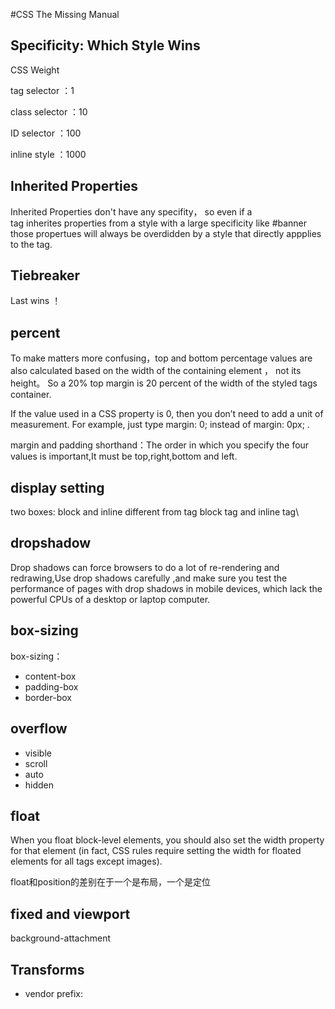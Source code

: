 #CSS The Missing Manual

## Specificity: Which Style Wins 

CSS Weight

tag selector ：1

class selector ：10

ID selector ：100

inline style ：1000

## Inherited Properties

Inherited Properties don't have any specifity， so even if a  
tag inherites properties from a style with a large specificity  like #banner those propertues will always be overdidden by a style that directly appplies to the tag.

## Tiebreaker
Last wins ！

## percent

To make matters more confusing，top and bottom percentage values are also calculated based on the width of the containing element ， not its height。 So a 20% top margin is 20 percent of the width of the styled tags container.

If the value used in a CSS property is 0, then you don’t need to add a unit of measurement. For example, just type margin: 0; instead of margin: 0px; .

margin and padding shorthand：The order in which you specify the four values is important,It must be top,right,bottom and left.


## display setting

two boxes: block and inline 
different from tag block tag and inline tag\


## dropshadow 
Drop shadows can force browsers to do a lot of re-rendering and redrawing,Use drop shadows carefully ,and make sure you test the performance of pages with drop shadows in mobile devices, which lack the powerful CPUs of a desktop or laptop computer.

## box-sizing 
box-sizing：

- content-box
- padding-box
- border-box

## overflow

- visible
- scroll
- auto
- hidden

## float
When you float block-level elements, you should also set the width property for that element (in fact, CSS rules require setting the width for floated elements for all tags except images).

float和position的差别在于一个是布局，一个是定位


## fixed and viewport
background-attachment

## Transforms
- vendor prefix:


